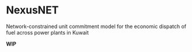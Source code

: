 # NexusNET
Network-constrained unit commitment model for the economic dispatch of fuel across power plants in Kuwait

**WIP**
